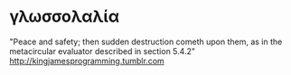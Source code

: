 γλωσσολαλία
===========

"Peace and safety; then sudden destruction cometh upon them, as in the metacircular evaluator described in section 5.4.2" http://kingjamesprogramming.tumblr.com

